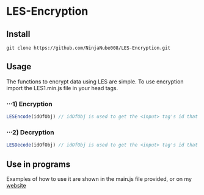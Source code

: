 # LES-Encryption

## Install
```
git clone https://github.com/NinjaNube008/LES-Encryption.git
```

## Usage
The functions to encrypt data using LES are simple.
To use encryption import the LES1.min.js file in your head tags.

 ### ⋅⋅⋅1) Encryption
```javascript
LESEncode(idOfObj) // idOfObj is used to get the <input> tag's id that you want to encrypt text from.
```
### ⋅⋅⋅2) Decryption
```javascript
LESDecode(idOfObj) // idOfObj is used to get the <input> tag's id that you want to decrypt text from.
```

## Use in programs
Examples of how to use it are shown in the main.js file provided, or on my [website](https://ninjanube008.github.io/LES/)
